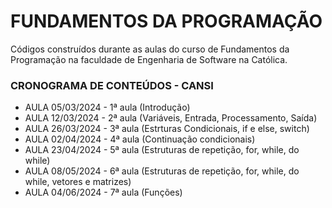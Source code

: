 # FUNDAMENTOS DA PROGRAMAÇÃO
Códigos construídos durante as aulas do curso de Fundamentos da Programação na faculdade de Engenharia de Software na Católica.

### CRONOGRAMA DE CONTEÚDOS - CANSI
<div>
  <ul>
    <li>AULA 05/03/2024 - 1ª aula (Introdução)</li>
    <li>AULA 12/03/2024 - 2ª aula (Variáveis, Entrada, Processamento, Saída)</li>
    <li>AULA 26/03/2024 - 3ª aula (Estrturas Condicionais, if e else, switch)</li>
    <li>AULA 02/04/2024 - 4ª aula (Continuação condicionais)</li>
    <li>AULA 23/04/2024 - 5ª aula (Estruturas de repetição, for, while, do while)</li>
    <li>AULA 08/05/2024 - 6ª aula (Estruturas de repetição, for, while, do while, vetores e matrizes)</li>
    <li>AULA 04/06/2024 - 7ª aula (Funções)</li>
  </ul>
</div>
